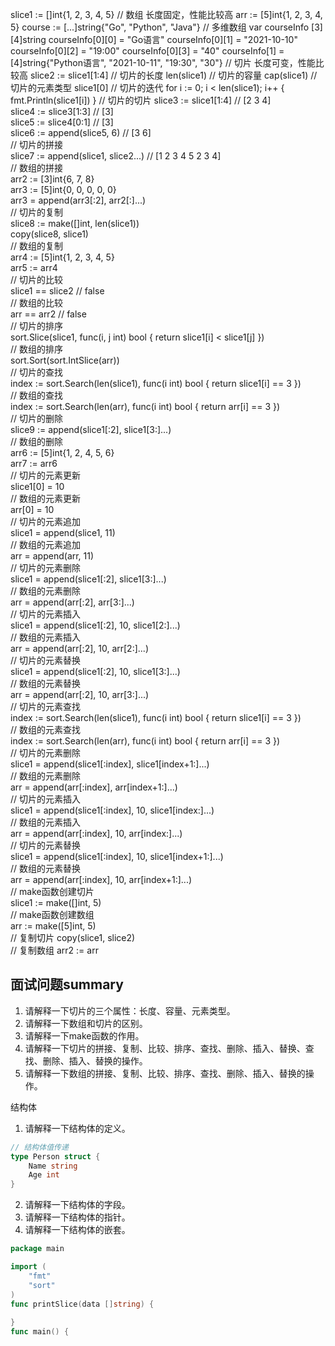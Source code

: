 slice1 := []int{1, 2, 3, 4, 5}
// 数组 长度固定，性能比较高
arr := [5]int{1, 2, 3, 4, 5}
course := [...]string{"Go", "Python", "Java"}
// 多维数组
var courseInfo [3][4]string
courseInfo[0][0] = "Go语言"
courseInfo[0][1] = "2021-10-10"
courseInfo[0][2] = "19:00"
courseInfo[0][3] = "40"
courseInfo[1] = [4]string{"Python语言", "2021-10-11", "19:30", "30"}
// 切片 长度可变，性能比较高
slice2 := slice1[1:4]
// 切片的长度
len(slice1)
// 切片的容量
cap(slice1)
// 切片的元素类型
slice1[0]
// 切片的迭代
for i := 0; i < len(slice1); i++ {
    fmt.Println(slice1[i])
}
// 切片的切片
slice3 := slice1[1:4]     // [2 3 4]    
slice4 := slice3[1:3]     // [3]        
slice5 := slice4[0:1]     // [3]        
slice6 := append(slice5, 6) // [3 6]       
// 切片的拼接    
slice7 := append(slice1, slice2...) // [1 2 3 4 5 2 3 4]    
// 数组的拼接    
arr2 := [3]int{6, 7, 8}    
arr3 := [5]int{0, 0, 0, 0, 0}    
arr3 = append(arr3[:2], arr2[:]...)    
// 切片的复制    
slice8 := make([]int, len(slice1))    
copy(slice8, slice1)    
// 数组的复制    
arr4 := [5]int{1, 2, 3, 4, 5}    
arr5 := arr4    
// 切片的比较    
slice1 == slice2 // false    
// 数组的比较    
arr == arr2 // false    
// 切片的排序    
sort.Slice(slice1, func(i, j int) bool { return slice1[i] < slice1[j] })    
// 数组的排序    
sort.Sort(sort.IntSlice(arr))    
// 切片的查找    
index := sort.Search(len(slice1), func(i int) bool { return slice1[i] == 3 })    
// 数组的查找    
index := sort.Search(len(arr), func(i int) bool { return arr[i] == 3 })    
// 切片的删除    
slice9 := append(slice1[:2], slice1[3:]...)    
// 数组的删除    
arr6 := [5]int{1, 2, 4, 5, 6}    
arr7 := arr6    
// 切片的元素更新    
slice1[0] = 10    
// 数组的元素更新    
arr[0] = 10    
// 切片的元素追加    
slice1 = append(slice1, 11)    
// 数组的元素追加    
arr = append(arr, 11)    
// 切片的元素删除    
slice1 = append(slice1[:2], slice1[3:]...)    
// 数组的元素删除    
arr = append(arr[:2], arr[3:]...)    
// 切片的元素插入    
slice1 = append(slice1[:2], 10, slice1[2:]...)    
// 数组的元素插入    
arr = append(arr[:2], 10, arr[2:]...)    
// 切片的元素替换    
slice1 = append(slice1[:2], 10, slice1[3:]...)    
// 数组的元素替换    
arr = append(arr[:2], 10, arr[3:]...)    
// 切片的元素查找    
index := sort.Search(len(slice1), func(i int) bool { return slice1[i] == 3 })    
// 数组的元素查找    
index := sort.Search(len(arr), func(i int) bool { return arr[i] == 3 })    
// 切片的元素删除    
slice1 = append(slice1[:index], slice1[index+1:]...)    
// 数组的元素删除    
arr = append(arr[:index], arr[index+1:]...)    
// 切片的元素插入    
slice1 = append(slice1[:index], 10, slice1[index:]...)    
// 数组的元素插入    
arr = append(arr[:index], 10, arr[index:]...)    
// 切片的元素替换    
slice1 = append(slice1[:index], 10, slice1[index+1:]...)    
// 数组的元素替换    
arr = append(arr[:index], 10, arr[index+1:]...)     
// make函数创建切片    
slice1 := make([]int, 5)    
// make函数创建数组    
arr := make([5]int, 5)    
// 复制切片 
copy(slice1, slice2)    
// 复制数组 
arr2 := arr    
## 面试问题summary
1. 请解释一下切片的三个属性：长度、容量、元素类型。
2. 请解释一下数组和切片的区别。
3. 请解释一下make函数的作用。
4. 请解释一下切片的拼接、复制、比较、排序、查找、删除、插入、替换、查找、删除、插入、替换的操作。
5. 请解释一下数组的拼接、复制、比较、排序、查找、删除、插入、替换的操作。

结构体
1. 请解释一下结构体的定义。 
```go
// 结构体值传递 
type Person struct {
    Name string
    Age int
}

```
2. 请解释一下结构体的字段。
3. 请解释一下结构体的指针。
4. 请解释一下结构体的嵌套。
```go
package main

import (
    "fmt"
    "sort"
)
func printSlice(data []string) {
	
}
func main() {   

```